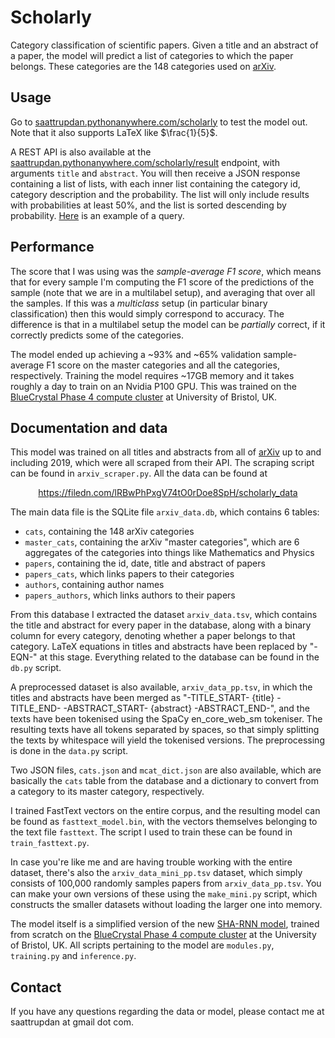 # Scholarly
Category classification of scientific papers. Given a title and an abstract of a paper, the model will predict a list of categories to which the paper belongs. These categories are the 148 categories used on [arXiv](https://arxiv.org).

## Usage
Go to [saattrupdan.pythonanywhere.com/scholarly](saattrupdan.pythonanywhere.com/scholarly) to test the model out. Note that it also supports LaTeX like $\frac{1}{5}$.

A REST API is also available at the [saattrupdan.pythonanywhere.com/scholarly/result](https://saattrupdan.pythonanywhere.com/scholarly/result) endpoint, with arguments `title` and `abstract`. You will then receive a JSON response containing a list of lists, with each inner list containing the category id, category description and the probability. The list will only include results with probabilities at least 50%, and the list is sorted descending by probability. [Here](https://saattrupdan.pythonanywhere.com/scholarly/result?title="test"&abstract="test") is an example of a query.

## Performance
The score that I was using was the *sample-average F1 score*, which means that for every sample I'm computing the F1 score of the predictions of the sample (note that we are in a multilabel setup), and averaging that over all the samples. If this was a *multiclass* setup (in particular binary classification) then this would simply correspond to accuracy. The difference is that in a multilabel setup the model can be *partially* correct, if it correctly predicts some of the categories.

The model ended up achieving a ~93% and ~65% validation sample-average F1 score on the master categories and all the categories, respectively. Training the model requires ~17GB memory and it takes roughly a day to train on an Nvidia P100 GPU. This was trained on the [BlueCrystal Phase 4 compute cluster](https://www.acrc.bris.ac.uk/acrc/phase4.htm) at University of Bristol, UK.

## Documentation and data
This model was trained on all titles and abstracts from all of [arXiv](https://arxiv.org) up to and including 2019, which were all scraped from their API. The scraping script can be found in `arxiv_scraper.py`. All the data can be found at

<p align=center>
  <a href="https://filedn.com/lRBwPhPxgV74tO0rDoe8SpH/scholarly_data">
    https://filedn.com/lRBwPhPxgV74tO0rDoe8SpH/scholarly_data
  </a>
</p>


The main data file is the SQLite file `arxiv_data.db`, which contains 6 tables:
  - `cats`, containing the 148 arXiv categories
  - `master_cats`, containing the arXiv "master categories", which are 6 aggregates of the categories into things like Mathematics and Physics
  - `papers`, containing the id, date, title and abstract of papers
  - `papers_cats`, which links papers to their categories
  - `authors`, containing author names
  - `papers_authors`, which links authors to their papers

From this database I extracted the dataset `arxiv_data.tsv`, which contains the title and abstract for every paper in the database, along with a binary column for every category, denoting whether a paper belongs to that category. LaTeX equations in titles and abstracts have been replaced by "-EQN-" at this stage. Everything related to the database can be found in the `db.py` script.

A preprocessed dataset is also available, `arxiv_data_pp.tsv`, in which the titles and abstracts have been merged as "-TITLE_START- {title} -TITLE_END- -ABSTRACT_START- {abstract} -ABSTRACT_END-", and the texts have been tokenised using the SpaCy en_core_web_sm tokeniser. The resulting texts have all tokens separated by spaces, so that simply splitting the texts by whitespace will yield the tokenised versions. The preprocessing is done in the `data.py` script.

Two JSON files, `cats.json` and `mcat_dict.json` are also available, which are basically the `cats` table from the database and a dictionary to convert from a category to its master category, respectively.

I trained FastText vectors on the entire corpus, and the resulting model can be found as `fasttext_model.bin`, with the vectors themselves belonging to the text file `fasttext`. The script I used to train these can be found in `train_fasttext.py`.

In case you're like me and are having trouble working with the entire dataset, there's also the `arxiv_data_mini_pp.tsv` dataset, which simply consists of 100,000 randomly samples papers from `arxiv_data_pp.tsv`. You can make your own versions of these using the `make_mini.py` script, which constructs the smaller datasets without loading the larger one into memory.

The model itself is a simplified version of the new [SHA-RNN model](https://arxiv.org/abs/1911.11423), trained from scratch on the [BlueCrystal Phase 4 compute cluster](https://www.acrc.bris.ac.uk/acrc/phase4.htm) at the University of Bristol, UK. All scripts pertaining to the model are `modules.py`, `training.py` and `inference.py`.

## Contact
If you have any questions regarding the data or model, please contact me at saattrupdan at gmail dot com.
